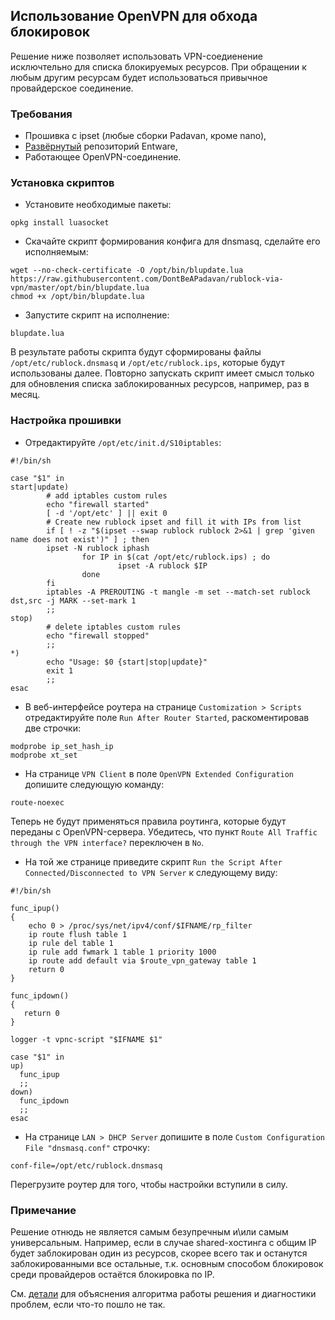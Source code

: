 ## Использование OpenVPN для обхода блокировок
Решение ниже позволяет использовать VPN-соедиенение исключтельно для списка блокируемых ресурсов. При обращении к любым другим ресурсам будет использоваться привычное провайдерское соединение.

### Требования
* Прошивка с ipset (любые сборки Padavan, кроме nano),
* [Развёрнутый](https://bitbucket.org/padavan/rt-n56u/wiki/RU/HowToConfigureEntware) репозиторий Entware,
* Работающее OpenVPN-соединение.

### Установка скриптов
* Установите необходимые пакеты:
```
opkg install luasocket
```
* Скачайте скрипт формирования конфига для dnsmasq, сделайте его исполняемым:
```
wget --no-check-certificate -O /opt/bin/blupdate.lua https://raw.githubusercontent.com/DontBeAPadavan/rublock-via-vpn/master/opt/bin/blupdate.lua
chmod +x /opt/bin/blupdate.lua
```
* Запустите скрипт на исполнение:
```
blupdate.lua
```
В результате работы скрипта будут сформированы файлы `/opt/etc/rublock.dnsmasq` и `/opt/etc/rublock.ips`, которые будут использованы далее. Повторно запускать скрипт имеет смысл только для обновления списка заблокированных ресурсов, например, раз в месяц.


### Настройка прошивки
* Отредактируйте `/opt/etc/init.d/S10iptables`:
```
#!/bin/sh

case "$1" in
start|update)
        # add iptables custom rules
        echo "firewall started"
        [ -d '/opt/etc' ] || exit 0
        # Create new rublock ipset and fill it with IPs from list
        if [ ! -z "$(ipset --swap rublock rublock 2>&1 | grep 'given name does not exist')" ] ; then
        ipset -N rublock iphash
                for IP in $(cat /opt/etc/rublock.ips) ; do
                        ipset -A rublock $IP
                done
        fi
        iptables -A PREROUTING -t mangle -m set --match-set rublock dst,src -j MARK --set-mark 1
        ;;
stop)
        # delete iptables custom rules
        echo "firewall stopped"
        ;;
*)
        echo "Usage: $0 {start|stop|update}"
        exit 1
        ;;
esac
```

* В веб-интерфейсе роутера на странице `Customization > Scripts` отредактируйте поле `Run After Router Started`, раскоментировав две строчки:
```
modprobe ip_set_hash_ip
modprobe xt_set
```
* На странице `VPN Client` в поле `OpenVPN Extended Configuration` допишите следующую команду:
```
route-noexec
```
Теперь не будут применяться правила роутинга, которые будут переданы с OpenVPN-сервера. Убедитесь, что пункт `Route All Traffic through the VPN interface?` переключен в `No`.
* На той же странице приведите скрипт `Run the Script After Connected/Disconnected to VPN Server` к следующему виду:
```
#!/bin/sh

func_ipup()
{
    echo 0 > /proc/sys/net/ipv4/conf/$IFNAME/rp_filter
    ip route flush table 1
    ip rule del table 1
    ip rule add fwmark 1 table 1 priority 1000
    ip route add default via $route_vpn_gateway table 1
    return 0
}

func_ipdown()
{
   return 0
}

logger -t vpnc-script "$IFNAME $1"

case "$1" in
up)
  func_ipup
  ;;
down)
  func_ipdown
  ;;
esac
```
* На странице `LAN > DHCP Server` допишите в поле `Custom Configuration File "dnsmasq.conf"` строчку:
```
conf-file=/opt/etc/rublock.dnsmasq
```

Перегрузите роутер для того, чтобы настройки вступили в силу.

### Примечание

Решение отнюдь не является самым безупречным и\или самым универсальным. Например, если в случае shared-хостинга с общим IP будет заблокирован один из ресурсов, скорее всего так и останутся заблокированными все остальные, т.к. основным способом блокировок среди провайдеров остаётся блокировка по IP.

См. [детали](https://github.com/DontBeAPadavan/rublock-via-vpn/wiki/Details) для объяснения алгоритма работы решения и диагностики проблем, если что-то пошло не так.
